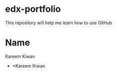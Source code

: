 # edx-portfolio
This repository will help me learn how to use GitHub
# Name
Kareem Kiwan
* *Kareem Kiwan
